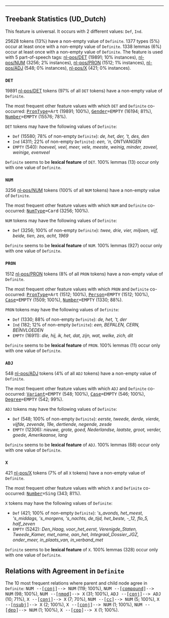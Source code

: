 

--------------------------------------------------------------------------------

## Treebank Statistics (UD_Dutch)

This feature is universal.
It occurs with 2 different values: `Def`, `Ind`.

25628 tokens (13%) have a non-empty value of `Definite`.
1377 types (5%) occur at least once with a non-empty value of `Definite`.
1338 lemmas (6%) occur at least once with a non-empty value of `Definite`.
The feature is used with 5 part-of-speech tags: [nl-pos/DET]() (19891; 10% instances), [nl-pos/NUM]() (3256; 2% instances), [nl-pos/PRON]() (1512; 1% instances), [nl-pos/ADJ]() (548; 0% instances), [nl-pos/X]() (421; 0% instances).

### `DET`

19891 [nl-pos/DET]() tokens (97% of all `DET` tokens) have a non-empty value of `Definite`.

The most frequent other feature values with which `DET` and `Definite` co-occurred: <tt><a href="PronType.html">PronType</a>=Art</tt> (19891; 100%), <tt><a href="Gender.html">Gender</a>=EMPTY</tt> (16194; 81%), <tt><a href="Number.html">Number</a>=EMPTY</tt> (15576; 78%).

`DET` tokens may have the following values of `Definite`:

* `Def` (15580; 78% of non-empty `Definite`): <em>de, het, der, 't, des, den</em>
* `Ind` (4311; 22% of non-empty `Definite`): <em>een, 'n, ONTVANGEN</em>
* `EMPTY` (540): <em>hoeveel, veel, meer, vele, meeste, weinig, minder, zoveel, weinige, evenveel</em>

`Definite` seems to be **lexical feature** of `DET`. 100% lemmas (13) occur only with one value of `Definite`.

### `NUM`

3256 [nl-pos/NUM]() tokens (100% of all `NUM` tokens) have a non-empty value of `Definite`.

The most frequent other feature values with which `NUM` and `Definite` co-occurred: <tt><a href="NumType.html">NumType</a>=Card</tt> (3256; 100%).

`NUM` tokens may have the following values of `Definite`:

* `Def` (3256; 100% of non-empty `Definite`): <em>twee, drie, vier, miljoen, vijf, beide, tien, zes, acht, 1969</em>

`Definite` seems to be **lexical feature** of `NUM`. 100% lemmas (927) occur only with one value of `Definite`.

### `PRON`

1512 [nl-pos/PRON]() tokens (8% of all `PRON` tokens) have a non-empty value of `Definite`.

The most frequent other feature values with which `PRON` and `Definite` co-occurred: <tt><a href="PronType.html">PronType</a>=Art</tt> (1512; 100%), <tt><a href="Person.html">Person</a>=EMPTY</tt> (1512; 100%), <tt><a href="Case.html">Case</a>=EMPTY</tt> (1509; 100%), <tt><a href="Number.html">Number</a>=EMPTY</tt> (1330; 88%).

`PRON` tokens may have the following values of `Definite`:

* `Def` (1330; 88% of non-empty `Definite`): <em>de, het, 't, der</em>
* `Ind` (182; 12% of non-empty `Definite`): <em>een, BEPALEN, CERN, BEÏNVLOEDEN</em>
* `EMPTY` (16911): <em>die, hij, ik, het, dat, zijn, wat, welke, zich, dit</em>

`Definite` seems to be **lexical feature** of `PRON`. 100% lemmas (11) occur only with one value of `Definite`.

### `ADJ`

548 [nl-pos/ADJ]() tokens (4% of all `ADJ` tokens) have a non-empty value of `Definite`.

The most frequent other feature values with which `ADJ` and `Definite` co-occurred: <tt><a href="Variant.html">Variant</a>=EMPTY</tt> (548; 100%), <tt><a href="Case.html">Case</a>=EMPTY</tt> (546; 100%), <tt><a href="Degree.html">Degree</a>=EMPTY</tt> (542; 99%).

`ADJ` tokens may have the following values of `Definite`:

* `Def` (548; 100% of non-empty `Definite`): <em>eerste, tweede, derde, vierde, vijfde, zevende, 19e, dertiende, negende, zesde</em>
* `EMPTY` (12306): <em>nieuwe, grote, goed, Nederlandse, laatste, groot, verder, goede, Amerikaanse, lang</em>

`Definite` seems to be **lexical feature** of `ADJ`. 100% lemmas (68) occur only with one value of `Definite`.

### `X`

421 [nl-pos/X]() tokens (7% of all `X` tokens) have a non-empty value of `Definite`.

The most frequent other feature values with which `X` and `Definite` co-occurred: <tt><a href="Number.html">Number</a>=Sing</tt> (343; 81%).

`X` tokens may have the following values of `Definite`:

* `Def` (421; 100% of non-empty `Definite`): <em>'s_avonds, het_meest, 's_middags, 's_morgens, 's_nachts, de_tijd, het_beste, -_12, flo_5, half_zeven</em>
* `EMPTY` (5242): <em>Den_Haag, voor_het_eerst, Verenigde_Staten, Tweede_Kamer, met_name, aan_het, Integraal_Dossier_JGZ, onder_meer, in_plaats_van, in_verband_met</em>

`Definite` seems to be **lexical feature** of `X`. 100% lemmas (328) occur only with one value of `Definite`.

## Relations with Agreement in `Definite`

The 10 most frequent relations where parent and child node agree in `Definite`:
<tt>NUM --[<a href="../dep/conj.html">conj</a>]--> NUM</tt> (119; 100%),
<tt>NUM --[<a href="../dep/compound.html">compound</a>]--> NUM</tt> (98; 100%),
<tt>NUM --[<a href="../dep/nmod.html">nmod</a>]--> X</tt> (31; 100%),
<tt>ADJ --[<a href="../dep/conj.html">conj</a>]--> ADJ</tt> (10; 71%),
<tt>X --[<a href="../dep/conj.html">conj</a>]--> X</tt> (7; 70%),
<tt>NUM --[<a href="../dep/cc.html">cc</a>]--> NUM</tt> (5; 100%),
<tt>X --[<a href="../dep/nsubj.html">nsubj</a>]--> X</tt> (2; 100%),
<tt>X --[<a href="../dep/conj.html">conj</a>]--> NUM</tt> (1; 100%),
<tt>NUM --[<a href="../dep/dep.html">dep</a>]--> NUM</tt> (1; 100%),
<tt>X --[<a href="../dep/cop.html">cop</a>]--> X</tt> (1; 100%).

